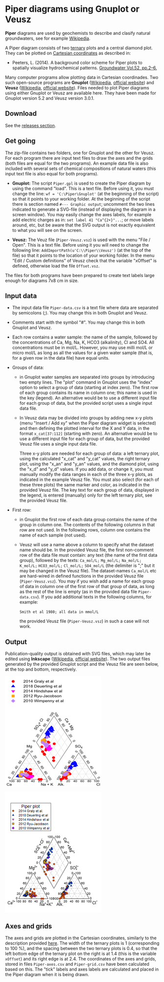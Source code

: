 # Piper diagrams using Gnuplot or Veusz #

**Piper** diagrams are used by geochemists to describe and clasify natural groundwaters, see for example [Wikipedia][1]. 

 [1]: https://en.wikipedia.org/wiki/Piper_diagram

A Piper diagram consists of two [ternary][2] plots and a central diamond plot. They can be plotted on [Cartesian coordinates][3] as described in:

- Peeters, L. (2014). A background color scheme for Piper plots to spatially visualize hydrochemical patterns. [Groundwater Vol.52, pp.2–6.][4]

 [2]: https://en.wikipedia.org/wiki/Ternary_plot
 [3]: https://en.wikipedia.org/wiki/Cartesian_coordinate_system
 [4]: https://doi.org/10.1111/gwat.12118

Many computer programs allow plotting data in Cartesian coordinades. Two such open-source programs are **Gnuplot** ([Wikipedia][5], [official website][6]) and **Veusz** ([Wikipedia][7], [official website][8]). Files needed to plot Piper diagrams using either Gnuplot or Veusz are available here. They have been made for Gnuplot version 5.2 and Veusz version 3.0.1.

 [5]: https://en.wikipedia.org/wiki/Gnuplot
 [6]: http://www.gnuplot.info/
 [7]: https://en.wikipedia.org/wiki/Veusz
 [8]: https://veusz.github.io

## Download ##
See the [releases section][9].

## Get going ##
The zip-file contains two folders, one for Gnuplot and the other for Veusz. For each program there are input text files to draw the axes and the grids (both files are equal for the two programs). An example data file is also included with several sets of chemical compositions of natural waters (this input text file is also equal for both programs).

 [9]: https://github.com/ignasi-p/piper-diagrams/releases

- **Gnuplot:**  The script `Piper.gpl` is used to create the Piper diagram by using the command "load". This is a text file. Before using it, you must change the line: `wf = 'C:\Piper\Gnuplot'` (at the beginning of the script) so that it points to your working folder. At the beginning of the script there is section named `#--- Graphic output`; uncomment the two lines indicated to generate a SVG-file (instead of displaying the diagram in a screen window). You may easily change the axes labels, for example add electric charges as in: `set label 41 "Ca^{2+}"...`; or move labels around, etc, but be aware that the SVG output is not exactly equivalent to what you will see on the screen.

- **Veusz:**  The Veuz file (`Piper-Veusz.vsz`) is used with the menu "File / Open".  This is a text file.  Before using it you will need to change the following line: `AddImportPath(u'C:\\Piper\\Veusz')` (at the top of the file) so that it points to the location of your working folder.  In the menu "Edit / Custom definitions" of Veusz check that the variable "xOffset" is defined, otherwise load the file `Offset.vsz`.

The files for both programs have been prepared to create text labels large enough for diagrams 7x8 cm in size.


## Input data ##

- The input data file `Piper-data.csv` is a
  text file where data are separated by
  semicolons (;). You may change this in
  both Gnuplot and Veusz.

- Comments start with the symbol "#". You may
  change this in both Gnuplot and Veusz.

- Each row contains a water sample: the name
  of the sample, followed by the concentrations
  of Ca, Mg, Na, K, HCO3 (alkalinity), Cl and
  SO4. All concentrations must be in mol/L.
  However, you may use milli mol/L or
  micro mol/L as long as all the values
  for a given water sample (that is, for
  a given row in the data file) have equal units.

- Groups of data:
    - in Gnuplot water samples are separated
      into groups by introducing two empty
      lines. The "plot" command in Gnuplot
      uses the "index" option to select a
      group of data (starting at index zero).
      The first row of each group contains
      its name in column one; this name is
      used in the key (legend). An alternative
      would be to use a different input file
      for each group of data, but the provided
      script uses a single input data file.

    - In Veusz data may be divided into
      groups by adding new x-y plots (menu
      "Insert / Add xy" when the Piper
      diagram widget is selected) and
      then defining the plotted interval
      for the X and Y data, in the format
      `x_cat[37:112]` (starting with zero).
      An alternative would be to use a
      different input file for each group
      of data, but the provided Veusz file
      uses a single input data file.

      Three x-y plots are needed for each
      group of data: a left ternary plot,
      using the calculated "x_cat" and "y_cat"
      values, the right ternary plot, using the
      "x_an" and "y_an" values, and the diamond
      plot, using the "x_d" and "y_d" values.
      If you add data, or change it, you must
      manually modify the data ranges in each
      of the three x-y plots, as indicated in
      the example Veusz file. You must also
      select (for each of these three plots)
      the same marker and color, as indicated
      in the provided Veusz file. The key text
      for each group of data, displayed in the
      legend, is entered (manually) only for
      the left ternary plot, see the provided
      Veusz file.
      

- First row:
    - in Gnuplot the first row of each data
      group contains the name of the group in
      column one. The contents of the following
      columns in that row are not used.
      In the following rows, column one contains
      the name of each sample (not used).

    - Veusz will use a name above a column
      to specify what the dataset name should be.
      In the provided Veusz file, the first
      non-comment row of the data file must
      contain: any text (the name of the
      first data group), followed by the texts:
      `Ca_mol/L;` `Mg_mol/L;` `Na_mol/L;` `K_mol/L;`
      `HCO3_mol/L;` `Cl_mol/L;` `SO4_mol/L`
      (the delimiter is ";" but it may
      be changed in the Veusz file).
      The dataset-names `Ca_mol/L` etc are
      hard-wired in defined functions in the
      provided Veusz file (`Piper-Veusz.vsz`).
      You may if you wish add a name for each
      group of data in column one of the first
      row of that group of data, as long as the
      rest of the line is empty (as in the
      provided data file `Piper-data.csv`).
      If you add additional texts in the
      following columns, for example:

      `Smith et al 1980; all data in mmol/L`

      the provided Veusz file (`Piper-Veusz.vsz`)
      in such a case will not work.


## Output ##

Publication-quality output is obtained with SVG files, which may later be edited using **Inkscape** ([Wikipedia][10], [official website][11]).  The two output files generated by the provided Gnuplot script and the Veusz file are seen below, at the top and bottom, respectively.

 [10]: https://en.wikipedia.org/wiki/Inkscape
 [11]: https://inkscape.org/

![Gnuplot](Piper-Gnuplot.png)

![Veusz](Piper-Veusz.png)

## Axes and grids ##

The axes and grids are plotted in the Cartesian
coordinates, similarly to the description provided
[here][12]. The width of the ternary plots is 1
(corresponding to 100 %), and the spacing between
the two ternary plots is 0.4, so that the left
bottom edge of the ternary plot on the right is
at 1.4 (this is the variable `xOffset`) and its
right edge is at 2.4. The coordinates of the
axes and grids, stored in files `Piper-axes.csv`
and `Piper-grid.csv` have been calculated based
on this.  The "tick" labels and axes labels
are calculated and placed in the Piper diagram
when it is being drawn.

[12]: https://staff.aist.go.jp/a.noda/programs/ternary/ternary-en.html
